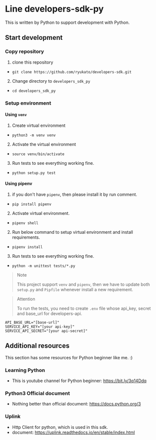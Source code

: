 # Line developers-sdk-py
This is written by Python to support development with Python.

## Start development
### Copy repository
1. clone this repository
  - `git clone https://github.com/ryukato/developers-sdk.git`
2. Change directory to `developers_sdk_py`
  - `cd developers_sdk_py`

### Setup environment
#### Using `venv`
1. Create virtual environment
  - `python3 -m venv venv`
2. Activate the virtual environment
  - `source venv/bin/activate`
3. Run tests to see everything working fine.
  - `python setup.py test`

#### Using pipenv
1. if you don't have `pipenv`, then please install it by run comment.
  - `pip install pipenv`
2. Activate virtual environment.
  - `pipenv shell`
2. Run below command to setup virtual environment and install requirements.
  - `pipenv install`
3. Run tests to see everything working fine.
  - `python -m unittest tests/*.py`

> Note
>
> This project support `venv` and `pipenv`, then we have to update both `setup.py` and `Pipfile` whenever install a new requirement.

> Attention
>
> To run the tests, you need to create `.env` file whose api_key, secret and base_url for developers-api.
```
API_BASE_URL="[base-url]"
SERVICE_API_KEY="[your api-key]"
SERVICE_API_SECRET="[your api-secret]" 
```


## Additional resources
This section has some resources for Python beginner like me. :)
### Learning Python
* This is youtube channel for Python beginner: https://bit.ly/3q14Ddq
### Python3 Official document
* Nothing better than official document: https://docs.python.org/3
### Uplink
* Http Client for python, which is used in this sdk.
* document: https://uplink.readthedocs.io/en/stable/index.html
